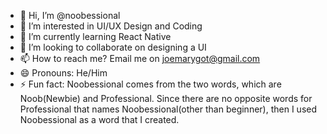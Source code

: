 - 👋 Hi, I’m @noobessional
- 👀 I’m interested in UI/UX Design and Coding
- 🌱 I’m currently learning React Native
- 💞️ I’m looking to collaborate on designing a UI
- 📫 How to reach me? Email me on joemarygot@gmail.com
- 😄 Pronouns: He/Him
- ⚡ Fun fact: Noobessional comes from the two words, which are Noob(Newbie) and Professional. Since there are no opposite words for Professional that names Noobessional(other than beginner), then I used Noobessional as a word that I created.

<!---
noobessional/noobessional is a ✨ special ✨ repository because its `README.md` (this file) appears on your GitHub profile.
You can click the Preview link to take a look at your changes.
--->
